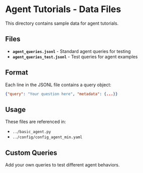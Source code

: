 # Agent Tutorials - Data Files

This directory contains sample data for agent tutorials.

## Files

- **`agent_queries.jsonl`** - Standard agent queries for testing
- **`agent_queries_test.jsonl`** - Test queries for agent examples

## Format

Each line in the JSONL file contains a query object:

```json
{"query": "Your question here", "metadata": {...}}
```

## Usage

These files are referenced in:
- `../basic_agent.py`
- `../config/config_agent_min.yaml`

## Custom Queries

Add your own queries to test different agent behaviors.
